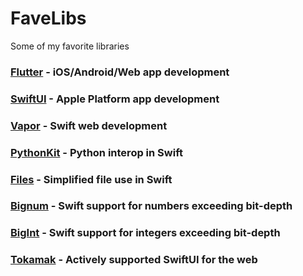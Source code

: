 # FaveLibs
Some of my favorite libraries 

### [Flutter](https://flutter.dev/) - iOS/Android/Web app development

### [SwiftUI](https://developer.apple.com/xcode/swiftui/) - Apple Platform app development

### [Vapor](https://vapor.codes) - Swift web development

### [PythonKit](https://github.com/pvieito/PythonKit) - Python interop in Swift

### [Files](https://github.com/JohnSundell/Files) - Simplified file use in Swift

### [Bignum](https://github.com/dankogai/swift-bignum) - Swift support for numbers exceeding bit-depth

### [BigInt](https://github.com/attaswift/BigInt) - Swift support for integers exceeding bit-depth

### [Tokamak](https://github.com/TokamakUI/Tokamak) - Actively supported SwiftUI for the web


